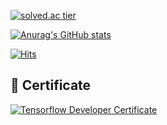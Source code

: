 
[![solved.ac tier](http://mazassumnida.wtf/api/generate_badge?boj=sswwd95)](https://solved.ac/sswwd95)

[![Anurag's GitHub stats](https://github-readme-stats.vercel.app/api?username=sswwd95)](https://github.com/sswwd95/github-readme-stats)


[![Hits](https://hits.seeyoufarm.com/api/count/incr/badge.svg?url=https%3A%2F%2Fgithub.com%2Fsswwd95%2Fhit-counter&count_bg=%2379C83D&title_bg=%23555555&icon=tensorflow.svg&icon_color=%23F5F3E9&title=hits&edge_flat=false)](https://hits.seeyoufarm.com)


## 📑 Certificate

[![Tensorflow Developer Certificate](https://img.shields.io/badge/Tensorflow%20Developer%20Certificate-FF6F00?logo=tensorflow&logoColor=white)](https://www.credential.net/5b55228f-e4f8-48e3-b74c-c846b1c6313c)
